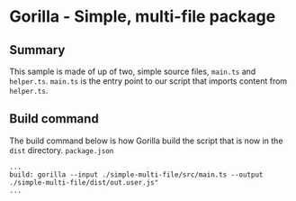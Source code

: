 # Gorilla - Simple, multi-file package
## Summary
This sample is made of up of two, simple source files, `main.ts` and `helper.ts`. `main.ts` is the entry point to our script that imports content from `helper.ts`.

## Build command
The build command below is how Gorilla build the script that is now in the `dist` directory.
`package.json`
```
...
build: gorilla --input ./simple-multi-file/src/main.ts --output ./simple-multi-file/dist/out.user.js"
...
```
